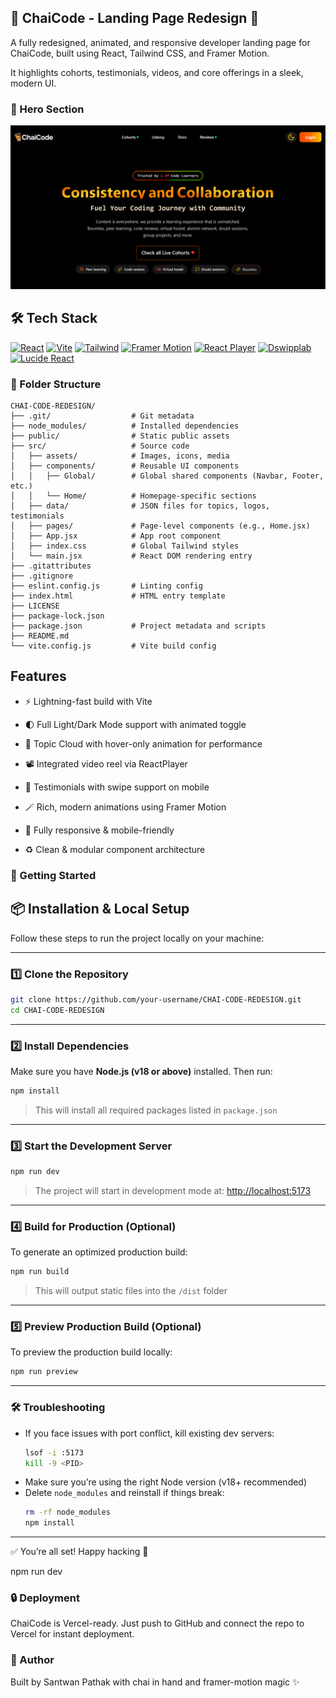 ## 🧋 ChaiCode - Landing Page Redesign 🚀

A fully redesigned, animated, and responsive developer landing page for ChaiCode, built using React, Tailwind CSS, and Framer Motion.

It highlights cohorts, testimonials, videos, and core offerings in a sleek, modern UI.

### 🧋 Hero Section
![Hero Section](./public/readme-assets/hero.png)

## 🛠 Tech Stack

[![React](https://img.shields.io/badge/React-18-blue?style=for-the-badge&logo=react)](https://reactjs.org)
[![Vite](https://img.shields.io/badge/Vite-Build-F7DF1E?style=for-the-badge&logo=vite)](https://vitejs.dev)
[![Tailwind](https://img.shields.io/badge/Tailwind_CSS-Utility--First-38B2AC?style=for-the-badge&logo=tailwind-css)](https://tailwindcss.com)
[![Framer Motion](https://img.shields.io/badge/Framer--Motion-Animation-EF476F?style=for-the-badge&logo=framer)](https://www.framer.com/motion/)
[![React Player](https://img.shields.io/badge/React--Player-Video--Embed-4B5563?style=for-the-badge)](https://github.com/cookpete/react-player)
[![Dswipplab](https://img.shields.io/badge/Dswipplab-Carousel-F97316?style=for-the-badge)](https://www.dswipplab.dev/)
[![Lucide React](https://img.shields.io/badge/Lucide--React-Icon--Pack-0EA5E9?style=for-the-badge&logo=lucide)](https://lucide.dev)








### 📁 Folder Structure

```
CHAI-CODE-REDESIGN/
├── .git/                  # Git metadata
├── node_modules/          # Installed dependencies
├── public/                # Static public assets
├── src/                   # Source code
│   ├── assets/            # Images, icons, media
│   ├── components/        # Reusable UI components
│   │   ├── Global/        # Global shared components (Navbar, Footer, etc.)
│   │   └── Home/          # Homepage-specific sections
│   ├── data/              # JSON files for topics, logos, testimonials
│   ├── pages/             # Page-level components (e.g., Home.jsx)
│   ├── App.jsx            # App root component
│   ├── index.css          # Global Tailwind styles
│   └── main.jsx           # React DOM rendering entry
├── .gitattributes
├── .gitignore
├── eslint.config.js       # Linting config
├── index.html             # HTML entry template
├── LICENSE
├── package-lock.json
├── package.json           # Project metadata and scripts
├── README.md
└── vite.config.js         # Vite build config
```


## Features

* ⚡ Lightning-fast build with Vite

* 🌓 Full Light/Dark Mode support with animated toggle

* 🧠 Topic Cloud with hover-only animation for performance

* 📽️ Integrated video reel via ReactPlayer

* 💬 Testimonials with swipe support on mobile

* 🪄 Rich, modern animations using Framer Motion

* 📱 Fully responsive & mobile-friendly

* ♻️ Clean & modular component architecture

### 🚀 Getting Started

## 📦 Installation & Local Setup

Follow these steps to run the project locally on your machine:

---

### 1️⃣ Clone the Repository

```bash
git clone https://github.com/your-username/CHAI-CODE-REDESIGN.git
cd CHAI-CODE-REDESIGN
```

---

### 2️⃣ Install Dependencies

Make sure you have **Node.js (v18 or above)** installed. Then run:

```bash
npm install
```

> This will install all required packages listed in `package.json`

---

### 3️⃣ Start the Development Server

```bash
npm run dev
```

> The project will start in development mode at:
> [http://localhost:5173](http://localhost:5173)

---

### 4️⃣ Build for Production (Optional)

To generate an optimized production build:

```bash
npm run build
```

> This will output static files into the `/dist` folder

---

### 5️⃣ Preview Production Build (Optional)

To preview the production build locally:

```bash
npm run preview
```

---

### 🛠 Troubleshooting

- If you face issues with port conflict, kill existing dev servers:
  ```bash
  lsof -i :5173
  kill -9 <PID>
  ```
- Make sure you’re using the right Node version (v18+ recommended)
- Delete `node_modules` and reinstall if things break:
  ```bash
  rm -rf node_modules
  npm install
  ```

---

✅ You’re all set! Happy hacking 🧠


npm run dev
### 🔒 Deployment

ChaiCode is Vercel-ready. Just push to GitHub and connect the repo to Vercel for instant deployment.

### 🧠 Author

Built by Santwan Pathak with chai in hand and framer-motion magic ✨
